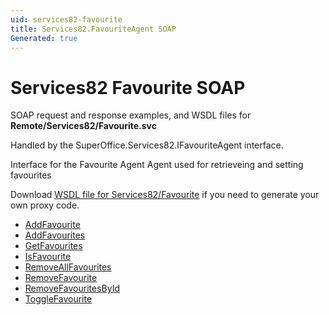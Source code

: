 ```yaml
---
uid: services82-favourite
title: Services82.FavouriteAgent SOAP
Generated: true
---
```


# Services82 Favourite SOAP

SOAP request and response examples, and WSDL files for **Remote/Services82/Favourite.svc**

Handled by the <see cref="T:SuperOffice.Services82.IFavouriteAgent">SuperOffice.Services82.IFavouriteAgent</see> interface.

Interface for the Favourite Agent
Agent used for retrieveing and setting favourites

Download [WSDL file for Services82/Favourite](../Services82-Favourite.md) if you need to generate your own proxy code.

* [AddFavourite](AddFavourite.md)
* [AddFavourites](AddFavourites.md)
* [GetFavourites](GetFavourites.md)
* [IsFavourite](IsFavourite.md)
* [RemoveAllFavourites](RemoveAllFavourites.md)
* [RemoveFavourite](RemoveFavourite.md)
* [RemoveFavouritesById](RemoveFavouritesById.md)
* [ToggleFavourite](ToggleFavourite.md)
